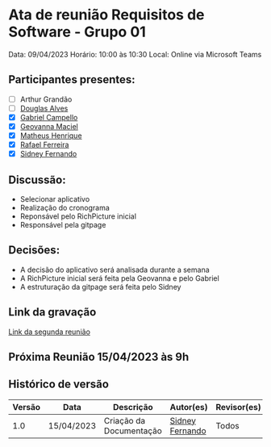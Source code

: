 # Ata de reunião Requisitos de Software - Grupo 01
Data: 09/04/2023
Horário: 10:00 às 10:30
Local: Online via Microsoft Teams

## Participantes presentes:
- [ ] Arthur Grandão
- [ ] [Douglas Alves](https://github.com/dougAlvs)
- [x] [Gabriel Campello](https://github.com/G16C)
- [x] [Geovanna Maciel](https://github.com/manuziny)
- [x] [Matheus Henrique](https://github.com/mathonaut)
- [x] [Rafael Ferreira](https://github.com/RafaelCLG0)
- [x] [Sidney Fernando](https://github.com/nando3d3)

## Discussão:
* Selecionar aplicativo
* Realização do cronograma
* Reponsável pelo RichPicture inicial
* Responsável pela gitpage

## Decisões:
* A decisão do aplicativo será analisada durante a semana
* A RichPicture inicial será feita pela Geovanna e pelo Gabriel
* A estruturação da gitpage será feita pelo Sidney

## Link da gravação

[Link da segunda reunião](https://unbbr.sharepoint.com/:v:/s/REQeIHC-Grupo1/EdDjMPYEjoZHtlxdJ8haZuQBgOFDFKF5eYKpZiuZlZq0EA?e=UdWaCE)

## Próxima Reunião 15/04/2023 às 9h

## Histórico de versão

Versão  | Data | Descrição | Autor(es) | Revisor(es)
-------- | ------ | ------ | ---------- | ----------
1.0 | 15/04/2023 | Criação da Documentação| [Sidney Fernando](https://github.com/nando3d3) | Todos